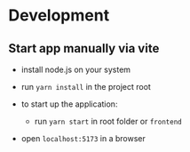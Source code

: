 # Development

## Start app manually via vite

- install node.js on your system
- run `yarn install` in the project root

- to start up the application:

  - run `yarn start` in root folder or `frontend`

- open `localhost:5173` in a browser
